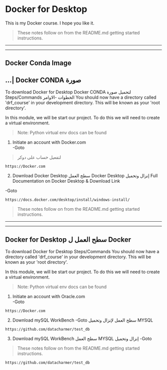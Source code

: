 # Docker for Desktop
This is my Docker course. I hope you like it.

> These notes follow on from the README.md getting started instructions.
***
***

## Docker Conda Image  
## ...| Docker  CONDA صورة 
To download Docker for Desktop                                                     Docker  CONDA لتحميل صورة  
 Steps/Commands                                                                             الخطوات -الاوامر
You should now have a directory called 'drf_course' in your development directory. This will be known as your 'root directory'.

In this module, we will be start our project. To do this we will need to create a virtual environment.
>Note: Python virtual env docs can be found

1) Initiate an account with Docker.com     
-Goto
> لتفعيل خساب على دوكر
```
https://Docker.com
```
2) Download Docker Desktop     سطح العمل Docker Desktop إنزال وتحميل
Full Documentation on Docker Desktop & Download Link

-Goto
```
https://docs.docker.com/desktop/install/windows-install/
```
> These notes follow on from the README.md getting started instructions.
***
***

## Docker for Desktop                                                  سطح العمل ل Docker ##
To download Docker for Desktop
 Steps/Commands
You should now have a directory called 'drf_course' in your development directory. This will be known as your 'root directory'.

In this module, we will be start our project. To do this we will need to create a virtual environment.
>Note: Python virtual env docs can be found

1) Initiate an account with Oracle.com     
-Goto
```
https://Docker.com
```
2) Download mySQL WorkBench -Goto      سطح العمل  لإنزال وتحميل  MYSQL

```
https://github.com/datacharmer/test_db
```

3) Download mySQL WorkBench      سطح العمل MYSQL إنزال وتحميل
-Goto

> These notes follow on from the README.md getting started instructions.
```
https://github.com/datacharmer/test_db
```

